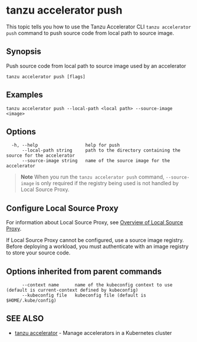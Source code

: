 # tanzu accelerator push

This topic tells you how to use the Tanzu Accelerator CLI `tanzu accelerator push`
command to push source code from local path to source image.

## Synopsis

Push source code from local path to source image used by an accelerator

```console
tanzu accelerator push [flags]
```

## Examples

```console
tanzu accelerator push --local-path <local path> --source-image <image>
```

## Options

```console
  -h, --help                  help for push
      --local-path string     path to the directory containing the source for the accelerator
      --source-image string   name of the source image for the accelerator
```

> **Note**  When you run the `tanzu accelerator push` command, `--source-image` is only required if the registry being used is not handled by Local Source Proxy.

## <a id="config-src-img-registry"></a> Configure Local Source Proxy

For information about Local Source Proxy, see [Overview of Local Source Proxy](../../apps/../../local-source-proxy/about.hbs.md).

If Local Source Proxy cannot be configured, use a source image registry. Before deploying a workload, you must authenticate with an image registry to store your source code.

## Options inherited from parent commands

```console
      --context name      name of the kubeconfig context to use (default is current-context defined by kubeconfig)
      --kubeconfig file   kubeconfig file (default is $HOME/.kube/config)
```

## SEE ALSO

* [tanzu accelerator](tanzu_accelerator.md)	 - Manage accelerators in a Kubernetes cluster
